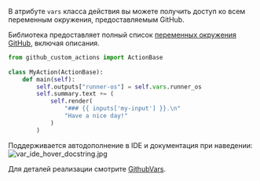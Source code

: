 В атрибуте `vars` класса действия вы можете получить доступ ко всем переменным окружения, предоставляемым GitHub.

Библиотека предоставляет полный список 
[переменных окружения GitHub](https://docs.github.com/en/actions/learn-github-actions/variables#default-environment-variables), 
включая описания.

```python
from github_custom_actions import ActionBase
    
class MyAction(ActionBase):
    def main(self):
        self.outputs["runner-os"] = self.vars.runner_os
        self.summary.text += (
            self.render(
                "### {{ inputs['my-input'] }}.\n"
                "Have a nice day!"
            )
        )
```

Поддерживается автодополнение в IDE и документация при наведении:
![var_ide_hover_docstring.jpg](images/var_ide_hover_docstring.jpg)

Для деталей реализации смотрите [GithubVars](github_custom_actions.GithubVars).
